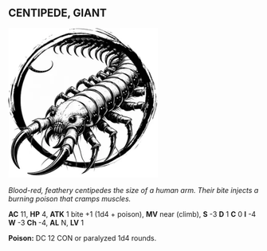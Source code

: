 ## CENTIPEDE, GIANT

![](images/centipede-giant.webp)

_Blood-red, feathery centipedes the size of a human arm. Their bite injects a burning poison that cramps muscles._

**AC** 11, **HP** 4, **ATK** 1 bite +1 (1d4 + poison), **MV** near (climb), **S** -3 **D** 1 **C** 0 **I** -4 **W** -3 **Ch** -4, **AL** N, **LV** 1

**Poison:** DC 12 CON or paralyzed 1d4 rounds.

